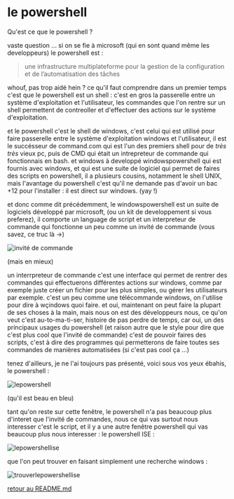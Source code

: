 # le powershell

Qu'est ce que le powershell ? 

vaste question ... 
si on se fie à microsoft (qui en sont quand même les developpeurs) le powershell est :
> une infrastructure multiplateforme pour la gestion de la configuration et de l’automatisation des tâches

whouf, pas trop aidé hein ? ce qu'il faut comprendre dans un premier temps c'est que le powershell est un shell : c'est en gros la passerelle entre un système d'exploitation et l'utilisateur, les commandes que l'on rentre sur un shell permettent de contreoller et d'effectuer des actions sur le système d'exploitation.

et le powershell c'est le shell de windows, c'est celui qui est utilisé pour faire passerelle entre le système d'exploitation windows et l'utilisateur, il est le succésseur de command.com qui est l'un des premiers shell pour de *très très* vieux pc, puis de CMD qui était un intrepreteur de commande qui fonctionnais en bash.
et windows à developpé windowspowershell qui est fournis avec windows, et qui est une suite de logiciel qui permet de faires des scripts en powershell, il a plusieurs cousins, notamment le shell UNIX, mais l'avantage du powershell c'est qu'il ne demande pas d'avoir un bac +12 pour l'installer : il est direct sur windows. (yay !)

et donc comme dit précédemment, le windowspowershell est un suite de logiciels développé par microsoft, (ou un kit de developpement si vous preferez), il comporte un language de script et un interpreteur de commande qui fonctionne un peu comme un invité de commande (vous savez, ce truc là ->)

![invité de commande](https://github.com/LBROCHARD/cours-linux/blob/main/images/Capture%20d%E2%80%99%C3%A9cran%202020-12-08%20162627.png  "un peu roots nan ?")

(mais en mieux)

un interrpreteur de commande c'est une interface qui permet de rentrer des commandes qui effectuerons différentes actions sur windows, comme par exemple juste créer un fichier pour les plus simples, ou gérer les utilisateurs par exemple. c'est un peu comme une télécommande windows, on l'utilise pour dire à wçindows quoi faire.
et oui, maintenant on peut faire la plupart de ses choses à la main, mais nous on est des développeurs nous, ce qu'on veut c'est au-to-ma-ti-ser, histoire de pas perdre de temps, car oui, un des principaux usages du powershell (et raison autre que le style pour dire que c'est plus cool que l'invité de commande) c'est de pouvoir faires des scripts, c'est à dire des programmes qui permetterons de faire toutes ses commandes de manières automatisées (si c'est pas cool ça ...)

tenez d'ailleurs, je ne l'ai toujours pas présenté, voici sous vos yeux ébahis, le powershell : 

![lepowershell](https://github.com/LBROCHARD/cours-linux/blob/main/images/Capture%20d%E2%80%99%C3%A9cran%202020-12-08%20164545.png "whaaaaaa")

(qu'il est beau en bleu)

tant qu'on reste sur cette fenêtre, le powershell n'a pas beaucoup plus d'interet que l'invité de commandes, nous ce qui vas surtout nous interesser c'est le script, et il y a une autre fenêtre powershell qui vas beaucoup plus nous interesser : le powershell ISE :

![lepowershellise](https://github.com/LBROCHARD/cours-linux/blob/main/images/Capture%20d%E2%80%99%C3%A9cran%202020-12-10%20111503.png "ma-gni-fique")

que l'on peut trouver en faisant simplement une recherche windows : 

![trouverlepowershellise](https://github.com/LBROCHARD/cours-linux/blob/main/images/Capture%20d%E2%80%99%C3%A9cran%202020-12-10%20111405.png "pratique")





















[retour au README.md](https://github.com/LBROCHARD/cours-linux)

